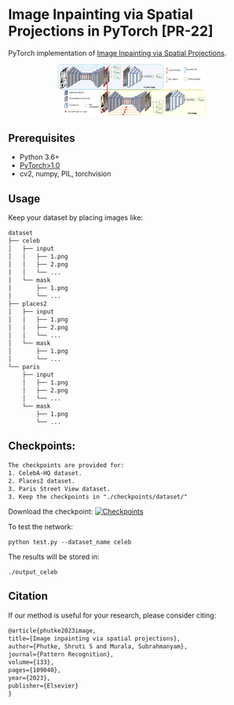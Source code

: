 # Image Inpainting via Spatial Projections in PyTorch [PR-22]

PyTorch implementation of [Image Inpainting via Spatial Projections](https://www.sciencedirect.com/science/article/pii/S0031320322005209#:~:text=A%20novel%20architecture%20is%20proposed,without%20any%20self%2Dattention%20mechanism.&text=A%20spatial%20projection%20layer%20is,consistency%20in%20the%20inpainted%20image.).

<p align="center"><img src="architecture.jpg" alt="SPL" width="60%"></p>

## Prerequisites

- Python 3.6+
- [PyTorch>1.0](https://pytorch.org/get-started/previous-versions/)
- cv2, numpy, PIL, torchvision

## Usage

Keep your dataset by placing images like:

    dataset
    ├── celeb
    │   ├── input
    │   │   ├── 1.png 
    │   │   ├── 2.png 
    │   │   └── ...
    │   └── mask
    │       ├── 1.png
    │       └── ...
    ├── places2
    │   ├── input
    │   │   ├── 1.png 
    │   │   ├── 2.png 
    │   │   └── ...
    │   └── mask
    │       ├── 1.png 
    │       └── ...
    └── paris
        ├── input
        │   ├── 1.png 
        │   ├── 2.png 
        │   └── ...
        └── mask
            ├── 1.png 
            └── ...

## Checkpoints:
    The checkpoints are provided for:
    1. CelebA-HQ dataset.
    2. Places2 dataset.
    3. Paris Street View dataset.
    3. Keep the checkpoints in "./checkpoints/dataset/"

Download the checkpoint: [![Checkpoints](https://img.shields.io/badge/Checkpoint-<COLOR>.svg)](https://drive.google.com/drive/folders/1VUgxaU-_zaGcBn3kwZ7WPmwocO_yh4Iz?usp=share_link)

To test the network:

    python test.py --dataset_name celeb 


The results will be stored in:

    ./output_celeb


## Citation
If our method is useful for your research, please consider citing:

    @article{phutke2023image,
    title={Image inpainting via spatial projections},
    author={Phutke, Shruti S and Murala, Subrahmanyam},
    journal={Pattern Recognition},
    volume={133},
    pages={109040},
    year={2023},
    publisher={Elsevier}
    }


